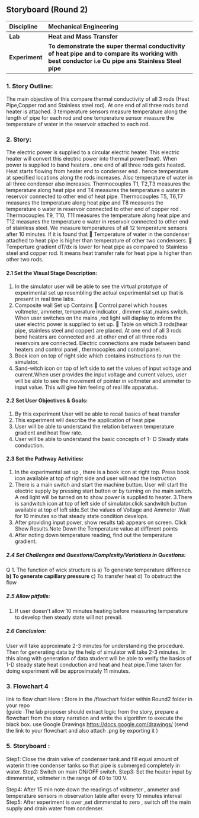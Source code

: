 ## Storyboard (Round 2)

<b>Discipline | <b>Mechanical Engineering
:--|:--|
<b> Lab | <b> Heat and Mass Transfer
<b> Experiment|     <b> To demonstrate the super thermal conductivity of heat pipe and to compare its working with best conductor i.e Cu pipe ans Stainless Steel pipe

### 1. Story Outline:
The main objective of this compare thermal conductivity of all 3 rods (Heat Pipe,Copper rod and Stainless steel rod). At one end of all three rods band heater is attached. 3 temperature sensors measure temperature along the length of pipe for each rod and one temperature sensor measure the temperature of water in the reservoir attached to each rod.  
### 2. Story:

The electric power is supplied to a circular electric heater. This electric heater will convert this electric power into thermal power(heat). When power is supplied to band heaters . one end of all three rods gets heated. Heat starts flowing from heater end to condenser end . hence temperature at specified locations along the rods increases. Also temperature of water in all three condenser also increases. Thermocouples T1, T2,T3 measures the temperature along heat pipe and T4 measures the temperature o water in reservoir connected to other end of heat pipe. Thermocouples T5, T6,T7  measures the temperature along heat pipe and T8 measures the temperature o water in reservoir connected to other end of  copper rod . Thermocouples T9, T10, T11 measures the temperature along heat pipe and T12 measures the temperature o water in reservoir connected to other end of stainless steel. We measure temperatures of all 12 temperature sensors after 10 minutes. If it is found that 
	Temperature of water in the condenser attached to heat pipe is higher than temperature of other two condensers.
	Temperture gradient dT/dx is lower for heat pipe as compared to Stainless steel and copper rod.
It means heat transfer rate for heat pipe is higher than other two rods.

#### 2.1 Set the Visual Stage Description:
1. In the simulator user will be able to see the virtual prototype of experimental set up resembling the actual experimental set up that is present in real time labs.
2. Composite wall Set up Contains 
	Control panel which houses voltmeter, ammeter, temperature indicator , dimmer-stat ,mains switch. When user switches on the mains ,red light will diaplay to inform the user electric power is supplied to set up.
	Table on which 3 rods(hear pipe, stainless steel and copper) are placed. At one end of all 3 rods bend heaters are connected and .at other end of all three rods reservoirs are connected. Electric connections are made between band heaters and control panel , thermocoples and control panel.
3.	Book icon on top of right side which contains instructions to run the simulator.
4.	Sand-witch icon on top of left side to set the values of input voltage and current.When user provides the input voltage and current values, user will be able to see the movement of pointer in voltmeter and ammeter to input value. This will give him feeling of real life apparatus.


#### 2.2 Set User Objectives & Goals:
1.	By this experiment User will be able to recall basics of heat transfer
2.	This experiment will describe the application of heat pipe
3.	User will be able to understand the relation between temperature gradient and heat flow rate.
4.	User will be able to understand the basic concepts of 1- D Steady state conduction.


#### 2.3 Set the Pathway Activities:
1.  In the experimental set up , there is a book icon at right top. Press book icon available at top of right side and user will read the Instruction
2. There is a main switch and start the machine button. User will start the electric supply by pressing start button or by turning on the main switch. A red light will be turned on to show power is supplied to heater.
3.There is sandwitch icon at top of left side of simulator.click sandwitch button available at top of left side.Set the values of Voltage and Ammeter .Wait for 10 minutes so that steady state condition develops.
4. After providing input power, show results tab appears on screen. Click Show Results.Note Down the Temperature value at different points
5. After noting down temperature reading, find out the temperature gradient.

##### 2.4 Set Challenges and Questions/Complexity/Variations in Questions:
Q 1. The function of wick structure is
a) To generate temperature difference
<b>b) To generate capillary pressure</b>
c) To transfer heat
d) To obstruct the flow
##### 2.5 Allow pitfalls:
1.	If user doesn't allow 10 minutes heating before measuring temperature to develop then steady state will not prevail.
##### 2.6 Conclusion:
User will take approximate 2-3 minutes for understanding the procedure. Then for generating data by the help of simulator will take 2-3 minutes. In this along with generation of data student will be able to verify the basics of 1-D steady state heat conduction and heat and heat pipe.Time taken for doing experiment will be approximately 11 minutes.

### 3. Flowchart 4
<img src=""/><br>
link to flow chart Here : Store in the  /flowchart folder within Round2 folder in your repo
<br>
(guide :The lab proposer should extract logic from the story, prepare a flowchart from the story narration and write the algorithm to execute the black box.  use Google Drawings https://docs.google.com/drawings/ (send the link to your flowchart and also attach .png by exporting it )


### 5. Storyboard :
Step1: Close the drain valve of condenser tank.and fill equal amount of waterin three condenser tanks so that pipe is submerged completely in water.
Step2: Switch on main ON/OFF switch.
Step3: Set the heater input by dimmerstat, voltmeter in the range of 40 to 100 V.

Step4: After 15 min note down the readings of voltmeter , ammeter and temperature sensors in observation table after every 10 minutes interval 
Step5: After experiment is over ,set dimmerstat to zero , switch off the main supply and drain water from condenser.
